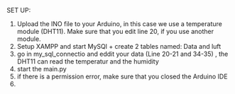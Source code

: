 SET UP:
1. Upload the INO file to your Arduino, in this case we use a temperature module (DHT11). Make sure that you edit line 20, if you use another module. 
2. Setup XAMPP and start MySQl + create 2 tables named: Data and luft
3. go in my_sql_connectio and eddit your data (Line 20-21 and 34-35) , the DHT11 can read the temperatur and the humidity
4. start the main.py
5. if there is a permission error, make sure that you closed the Arduino IDE
6. 
